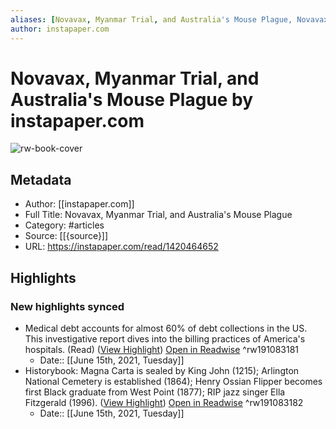 ```yaml
---
aliases: [Novavax, Myanmar Trial, and Australia's Mouse Plague, Novavax, Myanmar Trial, and Australia's Mouse Plague]
author: instapaper.com
---
```

# Novavax, Myanmar Trial, and Australia's Mouse Plague by instapaper.com

![rw-book-cover](https://readwise-assets.s3.amazonaws.com/static/images/article3.5c705a01b476.png)

## Metadata
- Author: [[instapaper.com]]
- Full Title: Novavax, Myanmar Trial, and Australia's Mouse Plague
- Category: #articles
- Source: [[{source}]]
- URL: https://instapaper.com/read/1420464652

## Highlights
### New highlights synced
- Medical debt accounts for almost 60% of debt collections in the US. This investigative report dives into the billing practices of America's hospitals. (Read) ([View Highlight](https://instapaper.com/read/1420464652/16679507)) [Open in Readwise](https://readwise.io/open/191083181) ^rw191083181
    - Date:: [[June 15th, 2021, Tuesday]]
- Historybook: Magna Carta is sealed by King John (1215); Arlington National Cemetery is established (1864); Henry Ossian Flipper becomes first Black graduate from West Point (1877); RIP jazz singer Ella Fitzgerald (1996). ([View Highlight](https://instapaper.com/read/1420464652/16679555)) [Open in Readwise](https://readwise.io/open/191083182) ^rw191083182
    - Date:: [[June 15th, 2021, Tuesday]]

